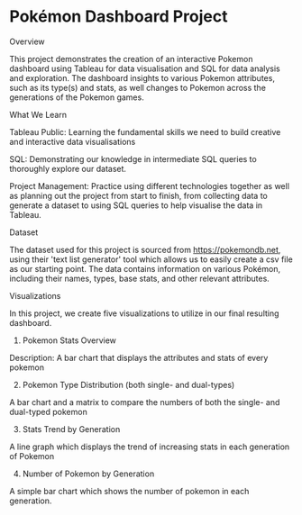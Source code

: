 # Pokémon Dashboard Project

Overview

This project demonstrates the creation of an interactive Pokemon dashboard using Tableau for
data visualisation and SQL for data analysis and exploration. The dashboard insights to various Pokemon attributes, such as its type(s) and stats, as well changes to Pokemon across the generations of the Pokemon games.

What We Learn

Tableau Public: Learning the fundamental skills we need to build creative and interactive
data visualisations

SQL: Demonstrating our knowledge in intermediate SQL queries to thoroughly explore our dataset.

Project Management: Practice using different technologies together as well as planning out the project from start to finish, from collecting data to generate a dataset to using SQL queries to help visualise the data in Tableau.

Dataset

The dataset used for this project is sourced from https://pokemondb.net, using their 'text list generator' tool which allows us to easily create a csv file as our starting point. The data contains information on various Pokémon, including their names, types, base stats, and other relevant attributes.

Visualizations

In this project, we create five visualizations to utilize in our final resulting dashboard.

1. Pokemon Stats Overview

Description: A bar chart that displays the attributes and stats of every pokemon

2. Pokemon Type Distribution (both single- and dual-types)

A bar chart and a matrix to compare the numbers of both the single- and dual-typed pokemon

3. Stats Trend by Generation

A line graph which displays the trend of increasing stats in each generation of Pokemon

4. Number of Pokemon by Generation

A simple bar chart which shows the number of pokemon in each generation.



